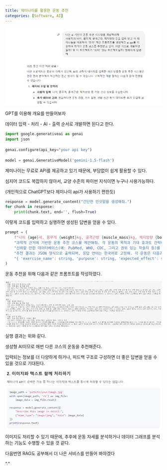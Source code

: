 ```yaml
---
title: 제미나이를 활용한 운동 추천
categories: [Software, AI]
---
```


![image](/assets/img/250213/image1.png)

GPT를 이용해 개요를 만들어보자

데이터 입력 - 처리 - AI - 출력 순서로 개발하면 된다고 한다.

```python
import google.generativeai as genai
import json

genai.configure(api_key="your api key")

model = genai.GenerativeModel('gemini-1.5-flash')
```

제미나이는 무료로 API를 제공하고 있기 때문에, 부담없이 쉽게 활용할 수 있다.

심지어 코드도 복잡하지 않아서, 교양 수준의 파이썬 지식이면 누구나 사용가능하다.

(개인적으로 ChatGPT보다 제미나이 api가 사용하기 편한듯)

```python
response = model.generate_content("간단한 인삿말을 생성해줘.")
for chunk in response:
    print(chunk.text, end='', flush=True)
```

이렇게 코드를 입력하고 실행하면 생성된 답변을 얻을 수 있다.

```python
prompt = (
    f"나이 {age}세, 몸무게 {weight}kg, 골격근량 {muscle_mass}kg, 체지방량 {body_fat}% 인 사용자를 위한 "
    "과학적 근거에 기반한 운동 추천 코스를 제안해줘. 각 운동의 목적과 기대 효과도 간략하게 설명해줘. 추천 코스는 반드시 각 운동 종목의 단계별로 자세히 소개되어있어야해."
    "신뢰할 만한 데이터베이스(예: PubMed, WHO, CDC, 그리고 권위 있는 학술지 등)를 활용하여 최신 연구 결과와 가이드라인을 제공해주면 좋아."
    "추천 결과는 JSON 형식으로 출력되며, 응답 언어는 한국어로 고정해. 각 운동은 다음과 같은 형식으로 제공되어야 해: "
    "{ 'exercise_name': string, 'purpose': string, 'expected_effect': string, 'course': string }"
)
```

운동 추천을 위해 다음과 같은 프롬프트를 작성하였다.

![image](/assets/img/250213/image2.png)

실행 결과는 위와 같다.

생성형 AI이므로 매번 다른 코스의 운동을 추천해준다.

입력되는 정보를 더 다양하게 하거나, 피드백 구조로 구성하면 더 좋은 답변을 얻을 수 있을 것으로 기대된다.

![image](/assets/img/250213/image3.png)

이미지도 처리할 수 있기 때문에, 추후에 운동 자세를 분석하거나 데이터 그래프를 분석하는 기능도 수행할 수 있을 것 같다.

다음번엔 RAG도 공부해서 더 나은 서비스를 만들어 봐야겠다

^.^